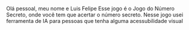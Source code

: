 Olá pessoal, meu nome e Luis Felipe
Esse jogo é o Jogo do Número Secreto, onde você tem que acertar o número secreto.
Nesse jogo usei ferramenta de IA para pessoas que tenha alguma acessubilidade visual
